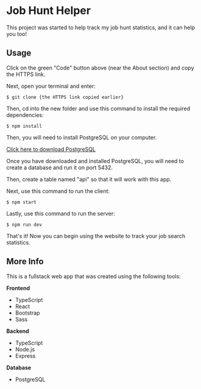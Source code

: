 # Job Hunt Helper

This project was started to help track my job hunt statistics, and it can help you too!

## Usage

Click on the green "Code" button above (near the About section) and copy the HTTPS link.

Next, open your terminal and enter:

```
$ git clone {the HTTPS link copied earlier}
```

Then, cd into the new folder and use this command to install the required dependencies:

```
$ npm install
```

Then, you will need to install PostgreSQL on your computer.

[Click here to download PostgreSQL](https://www.postgresql.org/download/)

Once you have downloaded and installed PostgreSQL, you will need to create a database and run it on port 5432.

Then, create a table named "api" so that it will work with this app.

Next, use this command to run the client:

```
$ npm start
```

Lastly, use this command to run the server:

```
$ npm run dev
```

That's it! Now you can begin using the website to track your job search statistics.

## More Info

This is a fullstack web app that was created using the following tools:

**Frontend**

- TypeScript
- React
- Bootstrap
- Sass

**Backend**

- TypeScript
- Node.js
- Express

**Database**

- PostgreSQL
